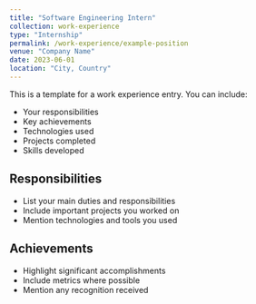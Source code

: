 ```yaml
---
title: "Software Engineering Intern"
collection: work-experience
type: "Internship"
permalink: /work-experience/example-position
venue: "Company Name"
date: 2023-06-01
location: "City, Country"
---
```


This is a template for a work experience entry. You can include:

* Your responsibilities
* Key achievements
* Technologies used
* Projects completed
* Skills developed

## Responsibilities

* List your main duties and responsibilities
* Include important projects you worked on
* Mention technologies and tools you used

## Achievements

* Highlight significant accomplishments
* Include metrics where possible
* Mention any recognition received
